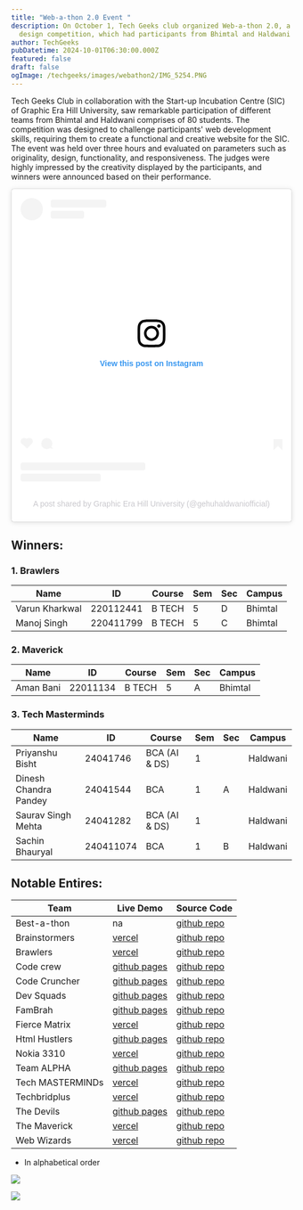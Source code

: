 ```yaml
---
title: "Web-a-thon 2.0 Event "
description: On October 1, Tech Geeks club organized Web-a-thon 2.0, a web
  design competition, which had participants from Bhimtal and Haldwani campuses.
author: TechGeeks
pubDatetime: 2024-10-01T06:30:00.000Z
featured: false
draft: false
ogImage: /techgeeks/images/webathon2/IMG_5254.PNG
---
```


Tech Geeks Club in collaboration with the Start-up Incubation Centre (SIC) of Graphic Era Hill University, saw remarkable participation of different teams from Bhimtal and Haldwani comprises of 80 students. The competition was designed to challenge participants' web development skills, requiring them to create a functional and creative website for the SIC. The event was held over three hours and evaluated on parameters such as originality, design, functionality, and responsiveness. The judges were highly impressed by the creativity displayed by the participants, and winners were announced based on their performance.

<blockquote class="instagram-media" data-instgrm-captioned data-instgrm-permalink="https://www.instagram.com/p/DAlhU2fhZcC/?utm_source=ig_embed&amp;utm_campaign=loading" data-instgrm-version="14" style=" background:#FFF; border:0; border-radius:3px; box-shadow:0 0 1px 0 rgba(0,0,0,0.5),0 1px 10px 0 rgba(0,0,0,0.15); margin: 1px; max-width:540px; min-width:326px; padding:0; width:99.375%; width:-webkit-calc(100% - 2px); width:calc(100% - 2px);"><div style="padding:16px;"> <a href="https://www.instagram.com/p/DAlhU2fhZcC/?utm_source=ig_embed&amp;utm_campaign=loading" style=" background:#FFFFFF; line-height:0; padding:0 0; text-align:center; text-decoration:none; width:100%;" target="_blank"> <div style=" display: flex; flex-direction: row; align-items: center;"> <div style="background-color: #F4F4F4; border-radius: 50%; flex-grow: 0; height: 40px; margin-right: 14px; width: 40px;"></div> <div style="display: flex; flex-direction: column; flex-grow: 1; justify-content: center;"> <div style=" background-color: #F4F4F4; border-radius: 4px; flex-grow: 0; height: 14px; margin-bottom: 6px; width: 100px;"></div> <div style=" background-color: #F4F4F4; border-radius: 4px; flex-grow: 0; height: 14px; width: 60px;"></div></div></div><div style="padding: 19% 0;"></div> <div style="display:block; height:50px; margin:0 auto 12px; width:50px;"><svg width="50px" height="50px" viewBox="0 0 60 60" version="1.1" xmlns="https://www.w3.org/2000/svg" xmlns:xlink="https://www.w3.org/1999/xlink"><g stroke="none" stroke-width="1" fill="none" fill-rule="evenodd"><g transform="translate(-511.000000, -20.000000)" fill="#000000"><g><path d="M556.869,30.41 C554.814,30.41 553.148,32.076 553.148,34.131 C553.148,36.186 554.814,37.852 556.869,37.852 C558.924,37.852 560.59,36.186 560.59,34.131 C560.59,32.076 558.924,30.41 556.869,30.41 M541,60.657 C535.114,60.657 530.342,55.887 530.342,50 C530.342,44.114 535.114,39.342 541,39.342 C546.887,39.342 551.658,44.114 551.658,50 C551.658,55.887 546.887,60.657 541,60.657 M541,33.886 C532.1,33.886 524.886,41.1 524.886,50 C524.886,58.899 532.1,66.113 541,66.113 C549.9,66.113 557.115,58.899 557.115,50 C557.115,41.1 549.9,33.886 541,33.886 M565.378,62.101 C565.244,65.022 564.756,66.606 564.346,67.663 C563.803,69.06 563.154,70.057 562.106,71.106 C561.058,72.155 560.06,72.803 558.662,73.347 C557.607,73.757 556.021,74.244 553.102,74.378 C549.944,74.521 548.997,74.552 541,74.552 C533.003,74.552 532.056,74.521 528.898,74.378 C525.979,74.244 524.393,73.757 523.338,73.347 C521.94,72.803 520.942,72.155 519.894,71.106 C518.846,70.057 518.197,69.06 517.654,67.663 C517.244,66.606 516.755,65.022 516.623,62.101 C516.479,58.943 516.448,57.996 516.448,50 C516.448,42.003 516.479,41.056 516.623,37.899 C516.755,34.978 517.244,33.391 517.654,32.338 C518.197,30.938 518.846,29.942 519.894,28.894 C520.942,27.846 521.94,27.196 523.338,26.654 C524.393,26.244 525.979,25.756 528.898,25.623 C532.057,25.479 533.004,25.448 541,25.448 C548.997,25.448 549.943,25.479 553.102,25.623 C556.021,25.756 557.607,26.244 558.662,26.654 C560.06,27.196 561.058,27.846 562.106,28.894 C563.154,29.942 563.803,30.938 564.346,32.338 C564.756,33.391 565.244,34.978 565.378,37.899 C565.522,41.056 565.552,42.003 565.552,50 C565.552,57.996 565.522,58.943 565.378,62.101 M570.82,37.631 C570.674,34.438 570.167,32.258 569.425,30.349 C568.659,28.377 567.633,26.702 565.965,25.035 C564.297,23.368 562.623,22.342 560.652,21.575 C558.743,20.834 556.562,20.326 553.369,20.18 C550.169,20.033 549.148,20 541,20 C532.853,20 531.831,20.033 528.631,20.18 C525.438,20.326 523.257,20.834 521.349,21.575 C519.376,22.342 517.703,23.368 516.035,25.035 C514.368,26.702 513.342,28.377 512.574,30.349 C511.834,32.258 511.326,34.438 511.181,37.631 C511.035,40.831 511,41.851 511,50 C511,58.147 511.035,59.17 511.181,62.369 C511.326,65.562 511.834,67.743 512.574,69.651 C513.342,71.625 514.368,73.296 516.035,74.965 C517.703,76.634 519.376,77.658 521.349,78.425 C523.257,79.167 525.438,79.673 528.631,79.82 C531.831,79.965 532.853,80.001 541,80.001 C549.148,80.001 550.169,79.965 553.369,79.82 C556.562,79.673 558.743,79.167 560.652,78.425 C562.623,77.658 564.297,76.634 565.965,74.965 C567.633,73.296 568.659,71.625 569.425,69.651 C570.167,67.743 570.674,65.562 570.82,62.369 C570.966,59.17 571,58.147 571,50 C571,41.851 570.966,40.831 570.82,37.631"></path></g></g></g></svg></div><div style="padding-top: 8px;"> <div style=" color:#3897f0; font-family:Arial,sans-serif; font-size:14px; font-style:normal; font-weight:550; line-height:18px;">View this post on Instagram</div></div><div style="padding: 12.5% 0;"></div> <div style="display: flex; flex-direction: row; margin-bottom: 14px; align-items: center;"><div> <div style="background-color: #F4F4F4; border-radius: 50%; height: 12.5px; width: 12.5px; transform: translateX(0px) translateY(7px);"></div> <div style="background-color: #F4F4F4; height: 12.5px; transform: rotate(-45deg) translateX(3px) translateY(1px); width: 12.5px; flex-grow: 0; margin-right: 14px; margin-left: 2px;"></div> <div style="background-color: #F4F4F4; border-radius: 50%; height: 12.5px; width: 12.5px; transform: translateX(9px) translateY(-18px);"></div></div><div style="margin-left: 8px;"> <div style=" background-color: #F4F4F4; border-radius: 50%; flex-grow: 0; height: 20px; width: 20px;"></div> <div style=" width: 0; height: 0; border-top: 2px solid transparent; border-left: 6px solid #f4f4f4; border-bottom: 2px solid transparent; transform: translateX(16px) translateY(-4px) rotate(30deg)"></div></div><div style="margin-left: auto;"> <div style=" width: 0px; border-top: 8px solid #F4F4F4; border-right: 8px solid transparent; transform: translateY(16px);"></div> <div style=" background-color: #F4F4F4; flex-grow: 0; height: 12px; width: 16px; transform: translateY(-4px);"></div> <div style=" width: 0; height: 0; border-top: 8px solid #F4F4F4; border-left: 8px solid transparent; transform: translateY(-4px) translateX(8px);"></div></div></div> <div style="display: flex; flex-direction: column; flex-grow: 1; justify-content: center; margin-bottom: 24px;"> <div style=" background-color: #F4F4F4; border-radius: 4px; flex-grow: 0; height: 14px; margin-bottom: 6px; width: 224px;"></div> <div style=" background-color: #F4F4F4; border-radius: 4px; flex-grow: 0; height: 14px; width: 144px;"></div></div></a><p style=" color:#c9c8cd; font-family:Arial,sans-serif; font-size:14px; line-height:17px; margin-bottom:0; margin-top:8px; overflow:hidden; padding:8px 0 7px; text-align:center; text-overflow:ellipsis; white-space:nowrap;"><a href="https://www.instagram.com/p/DAlhU2fhZcC/?utm_source=ig_embed&amp;utm_campaign=loading" style=" color:#c9c8cd; font-family:Arial,sans-serif; font-size:14px; font-style:normal; font-weight:normal; line-height:17px; text-decoration:none;" target="_blank">A post shared by Graphic Era Hill University (@gehuhaldwaniofficial)</a></p></div></blockquote>
<script async src="//www.instagram.com/embed.js"></script>

## Winners:

### 1\. Brawlers

| Name           | ID        | Course | Sem | Sec | Campus  |
| -------------- | --------- | ------ | --- | --- | ------- |
| Varun Kharkwal | 220112441 | B TECH | 5   | D   | Bhimtal |
| Manoj Singh    | 220411799 | B TECH | 5   | C   | Bhimtal |

### 2\. ⁠Maverick

| Name      | ID       | Course | Sem | Sec | Campus  |
| --------- | -------- | ------ | --- | --- | ------- |
| Aman Bani | 22011134 | B TECH | 5   | A   | Bhimtal |

### 3\. ⁠Tech Masterminds

| Name                  | ID        | Course        | Sem | Sec | Campus   |
| --------------------- | --------- | ------------- | --- | --- | -------- |
| Priyanshu Bisht       | 24041746  | BCA (AI & DS) | 1   |     | Haldwani |
| Dinesh Chandra Pandey | 24041544  | BCA           | 1   | A   | Haldwani |
| Saurav Singh Mehta    | 24041282  | BCA (AI & DS) | 1   |     | Haldwani |
| Sachin Bhauryal       | 240411074 | BCA           | 1   | B   | Haldwani |

## Notable Entires:

| Team             | Live Demo                                                                | Source Code                                                               |
| ---------------- | ------------------------------------------------------------------------ | ------------------------------------------------------------------------- |
| Best-a-thon      | na                                                                       | [github repo](https://github.com/techgeeksgehu/webathon2-bestathon)       |
| Brainstormers    | [vercel](https://webathon2-brainstormers.vercel.app/)                    | [github repo](https://github.com/techgeeksgehu/webathon2-brainstormers)   |
| Brawlers         | [vercel](https://webathon2-brawlers.vercel.app/)                         | [github repo](https://github.com/techgeeksgehu/webathon2-brawlers)        |
| Code crew        | [github pages](https://techgeeksgehu.github.io/webathon2-codecrew/)      | [github repo](https://github.com/techgeeksgehu/webathon2-codecrew)        |
| Code Cruncher    | [github pages](https://techgeeksgehu.github.io/webathon2-codecrunchers/) | [github repo](https://github.com/techgeeksgehu/webathon2-codecrunchers)   |
| Dev Squads       | [github pages](https://techgeeksgehu.github.io/webathon2-devsquads/)     | [github repo](https://github.com/techgeeksgehu/webathon2-devsquads)       |
| FamBrah          | [github pages](https://techgeeksgehu.github.io/webathon2-fambrah/)       | [github repo](https://github.com/techgeeksgehu/webathon2-fambrah)         |
| Fierce Matrix    | [vercel](https://webathon2-fiercematrix.vercel.app/)                     | [github repo](https://github.com/techgeeksgehu/webathon2-fiercematrix)    |
| Html Hustlers    | [github pages](https://king-carter.github.io/sic/)                       | [github repo](https://github.com/techgeeksgehu/webathon2-htmlhustlers)    |
| Nokia 3310       | [vercel](https://webathon2-nokia3310.vercel.app/)                        | [github repo](https://github.com/techgeeksgehu/webathon2-nokia3310)       |
| Team ALPHA       | [github pages](https://techgeeksgehu.github.io/webathon2-teamalpha/)     | [github repo](https://github.com/techgeeksgehu/webathon2-teamalpha)       |
| Tech MASTERMINDs | [vercel](https://sic-hld-webathon.vercel.app/)                           | [github repo](https://github.com/techgeeksgehu/webathon2-techmasterminds) |
| Techbridplus     | [vercel](https://webethon2-techbridplus.vercel.app/)                     | [github repo](https://github.com/techgeeksgehu/webethon2-techbridplus)    |
| The Devils       | [github pages](https://techgeeksgehu.github.io/webathon2-thedevils/)     | [github repo](https://github.com/techgeeksgehu/webathon2-thedevils)       |
| The Maverick     | [vercel](https://webathon2-maverick.vercel.app/)                         | [github repo](https://github.com/techgeeksgehu/webathon2-maverick)        |
| Web Wizards      | [vercel](https://webathon2-webwizards.vercel.app/)                       | [github repo](https://github.com/techgeeksgehu/webathon2-webwizards)      |

- In alphabetical order

![](/techgeeks/images/webathon2/IMG_5255.PNG)

![](/techgeeks/images/webathon2/IMG_5258.PNG)
